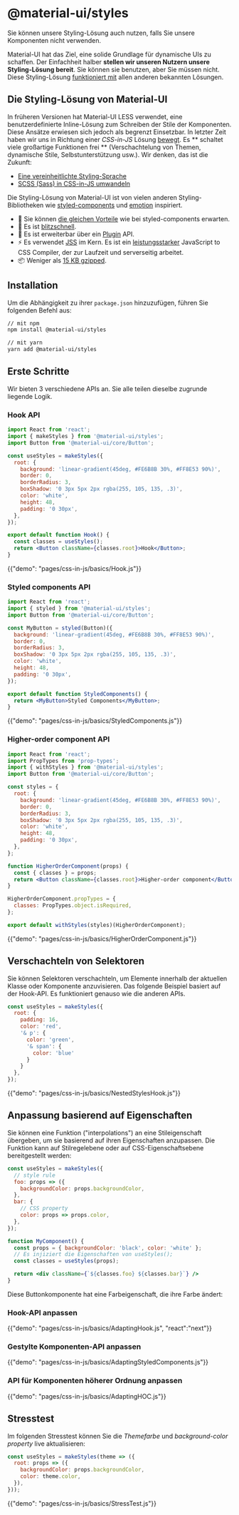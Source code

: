 # @material-ui/styles

<p class="description">Sie können unsere Styling-Lösung auch nutzen, falls Sie unsere Komponenten nicht verwenden.</p>

Material-UI hat das Ziel, eine solide Grundlage für dynamische UIs zu schaffen. Der Einfachheit halber **stellen wir unseren Nutzern unsere Styling-Lösung bereit**. Sie können sie benutzen, aber Sie müssen nicht. Diese Styling-Lösung [funktioniert mit](/guides/interoperability/) allen anderen bekannten Lösungen.

## Die Styling-Lösung von Material-UI

In früheren Versionen hat Material-UI LESS verwendet, eine benutzerdefinierte Inline-Lösung zum Schreiben der Stile der Komponenten. Diese Ansätze erwiesen sich jedoch als begrenzt Einsetzbar. In letzter Zeit haben wir uns in Richtung einer *CSS-in-JS* Lösung [bewegt](https://github.com/oliviertassinari/a-journey-toward-better-style). Es ** schaltet viele großartige Funktionen frei ** (Verschachtelung von Themen, dynamische Stile, Selbstunterstützung usw.). Wir denken, das ist die Zukunft:

- [Eine vereinheitlichte Styling-Sprache](https://medium.com/seek-blog/a-unified-styling-language-d0c208de2660)
- [SCSS (Sass) in CSS-in-JS umwandeln](https://egghead.io/courses/convert-scss-sass-to-css-in-js)

Die Styling-Lösung von Material-UI ist von vielen anderen Styling-Bibliotheken wie [styled-components](https://www.styled-components.com/) und [emotion](https://emotion.sh/) inspiriert.

- 💅 Sie können [die gleichen Vorteile](https://www.styled-components.com/docs/basics#motivation) wie bei styled-components erwarten.
- 🚀 Es ist [blitzschnell](https://github.com/mui-org/material-ui/blob/next/packages/material-ui-benchmark/README.md#material-uistyles).
- 🧩 Es ist erweiterbar über ein [Plugin](https://github.com/cssinjs/jss/blob/next/docs/plugins.md) API.
- ⚡️ Es verwendet [JSS](https://github.com/cssinjs/jss) im Kern. Es ist ein [leistungsstarker](https://github.com/cssinjs/jss/blob/next/docs/performance.md) JavaScript to CSS Compiler, der zur Laufzeit und serverseitig arbeitet.
- 📦 Weniger als [15 KB gzipped](https://bundlephobia.com/result?p=@material-ui/styles).

## Installation

Um die Abhängigkeit zu ihrer `package.json` hinzuzufügen, führen Sie folgenden Befehl aus:

```sh
// mit npm
npm install @material-ui/styles

// mit yarn
yarn add @material-ui/styles
```

## Erste Schritte

Wir bieten 3 verschiedene APIs an. Sie alle teilen dieselbe zugrunde liegende Logik.

### Hook API

```jsx
import React from 'react';
import { makeStyles } from '@material-ui/styles';
import Button from '@material-ui/core/Button';

const useStyles = makeStyles({
  root: {
    background: 'linear-gradient(45deg, #FE6B8B 30%, #FF8E53 90%)',
    border: 0,
    borderRadius: 3,
    boxShadow: '0 3px 5px 2px rgba(255, 105, 135, .3)',
    color: 'white',
    height: 48,
    padding: '0 30px',
  },
});

export default function Hook() {
  const classes = useStyles();
  return <Button className={classes.root}>Hook</Button>;
}
```

{{"demo": "pages/css-in-js/basics/Hook.js"}}

### Styled components API

```jsx
import React from 'react';
import { styled } from '@material-ui/styles';
import Button from '@material-ui/core/Button';

const MyButton = styled(Button)({
  background: 'linear-gradient(45deg, #FE6B8B 30%, #FF8E53 90%)',
  border: 0,
  borderRadius: 3,
  boxShadow: '0 3px 5px 2px rgba(255, 105, 135, .3)',
  color: 'white',
  height: 48,
  padding: '0 30px',
});

export default function StyledComponents() {
  return <MyButton>Styled Components</MyButton>;
}
```

{{"demo": "pages/css-in-js/basics/StyledComponents.js"}}

### Higher-order component API

```jsx
import React from 'react';
import PropTypes from 'prop-types';
import { withStyles } from '@material-ui/styles';
import Button from '@material-ui/core/Button';

const styles = {
  root: {
    background: 'linear-gradient(45deg, #FE6B8B 30%, #FF8E53 90%)',
    border: 0,
    borderRadius: 3,
    boxShadow: '0 3px 5px 2px rgba(255, 105, 135, .3)',
    color: 'white',
    height: 48,
    padding: '0 30px',
  },
};

function HigherOrderComponent(props) {
  const { classes } = props;
  return <Button className={classes.root}>Higher-order component</Button>;
}

HigherOrderComponent.propTypes = {
  classes: PropTypes.object.isRequired,
};

export default withStyles(styles)(HigherOrderComponent);
```

{{"demo": "pages/css-in-js/basics/HigherOrderComponent.js"}}

## Verschachteln von Selektoren

Sie können Selektoren verschachteln, um Elemente innerhalb der aktuellen Klasse oder Komponente anzuvisieren. Das folgende Beispiel basiert auf der Hook-API. Es funktioniert genauso wie die anderen APIs.

```js
const useStyles = makeStyles({
  root: {
    padding: 16,
    color: 'red',
    '& p': {
      color: 'green',
      '& span': {
        color: 'blue'
      }
    }
  },
});
```

{{"demo": "pages/css-in-js/basics/NestedStylesHook.js"}}

## Anpassung basierend auf Eigenschaften

Sie können eine Funktion ("interpolations") an eine Stileigenschaft übergeben, um sie basierend auf ihren Eigenschaften anzupassen. Die Funktion kann auf Stilregelebene oder auf CSS-Eigenschaftsebene bereitgestellt werden:

```jsx
const useStyles = makeStyles({
  // style rule
  foo: props => ({
    backgroundColor: props.backgroundColor,
  },
  bar: {
    // CSS property
    color: props => props.color,
  },
});

function MyComponent() {
  const props = { backgroundColor: 'black', color: 'white' };
  // Es injiziert die Eigenschaften von useStyles();
  const classes = useStyles(props);

  return <div className={`${classes.foo} ${classes.bar}`} />
}
```

Diese Buttonkomponente hat eine Farbeigenschaft, die ihre Farbe ändert:

### Hook-API anpassen

{{"demo": "pages/css-in-js/basics/AdaptingHook.js", "react":"next"}}

### Gestylte Komponenten-API anpassen

{{"demo": "pages/css-in-js/basics/AdaptingStyledComponents.js"}}

### API für Komponenten höherer Ordnung anpassen

{{"demo": "pages/css-in-js/basics/AdaptingHOC.js"}}

## Stresstest

Im folgenden Stresstest können Sie die *Themefarbe* und *background-color property* live aktualisieren:

```js
const useStyles = makeStyles(theme => ({
  root: props => ({
    backgroundColor: props.backgroundColor,
    color: theme.color,
  }),
}));
```

{{"demo": "pages/css-in-js/basics/StressTest.js"}}